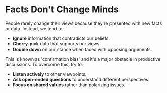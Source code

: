 # Facts Don't Change Minds

People rarely change their views because they're presented with new facts or data. Instead, we tend to:

- **Ignore** information that contradicts our beliefs.
- **Cherry-pick** data that supports our views.
- **Double down** on our stance when faced with opposing arguments.

This is known as 'confirmation bias' and it's a major obstacle in productive discussions. To overcome this, try to:

- **Listen actively** to other viewpoints.
- **Ask open-ended questions** to understand different perspectives.
- **Focus on shared values** rather than polarizing issues.